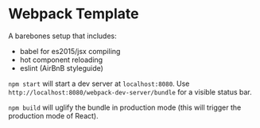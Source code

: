 # Webpack Template

A barebones setup that includes:
* babel for es2015/jsx compiling
* hot component reloading
* eslint (AirBnB styleguide)

`npm start` will start a dev server at `localhost:8080`. Use `http://localhost:8080/webpack-dev-server/bundle` for a visible status bar.

`npm build` will uglify the bundle in production mode (this will trigger the production mode of React).

